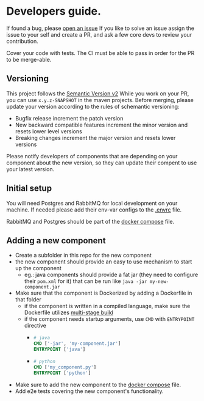 # Developers guide.

If found a bug, please [open an issue](https://github.com/CodecoolGlobal/el-proyecte-grande-sprint-1-java-KisCsaj68/issues/new/choose)
If you like to solve an issue assign the issue to your self and create a PR, and ask a few core devs to review your contribution.

Cover your code with tests.
The CI must be able to pass in order for the PR to be merge-able.


## Versioning
This project follows the [Semantic Version v2](https://semver.org/#semantic-versioning-200)
While you work on your PR, you can use `x.y.z-SNAPSHOT` in the maven projects. 
Before merging, please update your version according to the rules of schemantic versioning:
- Bugfix release increment the patch version
- New backward compatible features increment the minor version and resets lower level versions
- Breaking changes increment the major version and resets lower versions

Please notify developers of components that are depending on your component about the new version, so they can update their compent to use your latest version.

## Initial setup
You will need Postgres and RabbitMQ for local development on your machine. 
If needed please add their env-var configs to the [.envrc](.envrc) file.

RabbitMQ and Postgres should be part of the [docker compose](docker-compose.yaml) file.

## Adding a new component

- Create a subfolder in this repo for the new component
- the new component should provide an easy to use mechanism to start up the component
  - eg.: java components should provide a fat jar (they need to configure their `pom.xml` for it) that can be run like `java -jar my-new-component.jar`
- Make sure that the component is Dockerized by adding a Dockerfile in that folder
  - if the component is written in a compiled language, make sure the Dockerfile utilizes [multi-stage build](https://docs.docker.com/develop/develop-images/multistage-build/#name-your-build-stages)
  - if the component needs startup arguments, use `CMD` with `ENTRYPOINT` directive
    - ```Dockerfile
      # java
      CMD ['-jar', 'my-component.jar']
      ENTRYPOINT ['java']
      ```
    - ```Dockerfile
      # python
      CMD ['my_component.py']
      ENTRYPOINT ['python']
      ```
- Make sure to add the new component to the [docker compose](docker-compose.yaml) file.
- Add e2e tests covering the new component's functionality.